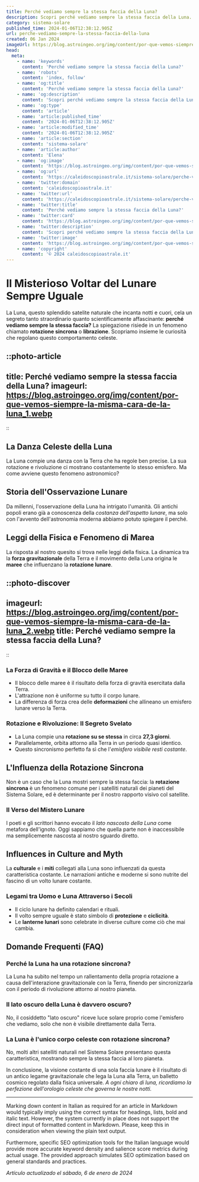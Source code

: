 ```yaml
---
title: Perché vediamo sempre la stessa faccia della Luna?
description: Scopri perché vediamo sempre la stessa faccia della Luna. Un viaggio intrigante tra rotazione, rivoluzione e sincronia celeste!
category: sistema-solare
published_time: 2024-01-06T12:38:12.905Z
url: perche-vediamo-sempre-la-stessa-faccia-della-luna
created: 06 Jan 2024
imageUrl: https://blog.astroingeo.org/img/content/por-que-vemos-siempre-la-misma-cara-de-la-luna_1.webp
head:
  meta:
    - name: 'keywords'
      content: 'Perché vediamo sempre la stessa faccia della Luna?'
    - name: 'robots'
      content: 'index, follow'
    - name: 'og:title'
      content: 'Perché vediamo sempre la stessa faccia della Luna?'
    - name: 'og:description'
      content: 'Scopri perché vediamo sempre la stessa faccia della Luna. Un viaggio intrigante tra rotazione, rivoluzione e sincronia celeste!'
    - name: 'og:type'
      content: 'article'
    - name: 'article:published_time'
      content: '2024-01-06T12:38:12.905Z'
    - name: 'article:modified_time'
      content: '2024-01-06T12:38:12.905Z'
    - name: 'article:section'
      content: 'sistema-solare'
    - name: 'article:author'
      content: 'Elena'
    - name: 'og:image'
      content: 'https://blog.astroingeo.org/img/content/por-que-vemos-siempre-la-misma-cara-de-la-luna_1.webp'
    - name: 'og:url'
      content: 'https://caleidoscopioastrale.it/sistema-solare/perche-vediamo-sempre-la-stessa-faccia-della-luna'
    - name: 'twitter:domain'
      content: 'caleidoscopioastrale.it'
    - name: 'twitter:url'
      content: 'https://caleidoscopioastrale.it/sistema-solare/perche-vediamo-sempre-la-stessa-faccia-della-luna'
    - name: 'twitter:title'
      content: 'Perché vediamo sempre la stessa faccia della Luna?'
    - name: 'twitter:card'
      content: 'https://blog.astroingeo.org/img/content/por-que-vemos-siempre-la-misma-cara-de-la-luna_1.webp'
    - name: 'twitter:description'
      content: 'Scopri perché vediamo sempre la stessa faccia della Luna. Un viaggio intrigante tra rotazione, rivoluzione e sincronia celeste!'
    - name: 'twitter:image'
      content: 'https://blog.astroingeo.org/img/content/por-que-vemos-siempre-la-misma-cara-de-la-luna_1.webp'
    - name: 'copyright'
      content: '© 2024 caleidoscopioastrale.it'
---
```

# Il Misterioso Voltar del Lunare Sempre Uguale

La Luna, questo splendido satelite naturale che incanta notti e cuori, cela un segreto tanto straordinario quanto scientificamente affascinante: **perché vediamo sempre la stessa faccia?** La spiegazione risiede in un fenomeno chiamato **rotazione sincrona** o **librazione**. Scopriamo insieme le curiosità che regolano questo comportamento celeste.

::photo-article
---
title: Perché vediamo sempre la stessa faccia della Luna?
imageurl: https://blog.astroingeo.org/img/content/por-que-vemos-siempre-la-misma-cara-de-la-luna_1.webp
---
::

## La Danza Celeste della Luna

La Luna compie una danza con la Terra che ha regole ben precise. La sua rotazione e rivoluzione ci mostrano costantemente lo stesso emisfero. Ma come avviene questo fenomeno astronomico?

## Storia dell'Osservazione Lunare

Da millenni, l'osservazione della Luna ha intrigato l'umanità. Gli antichi popoli erano già a conoscenza della *costanza dell'aspetto lunare*, ma solo con l'avvento dell'astronomia moderna abbiamo potuto spiegare il perché.

## Leggi della Fisica e Fenomeno di Marea

La risposta al nostro quesito si trova nelle leggi della fisica. La dinamica tra la **forza gravitazionale** della Terra e il movimento della Luna origina le **maree** che influenzano la **rotazione lunare**.

::photo-discover
---
imageurl: https://blog.astroingeo.org/img/content/por-que-vemos-siempre-la-misma-cara-de-la-luna_2.webp
title: Perché vediamo sempre la stessa faccia della Luna?
---
::

### La Forza di Gravità e il Blocco delle Maree

- Il blocco delle maree è il risultato della forza di gravità esercitata dalla Terra.
- L'attrazione non è uniforme su tutto il corpo lunare.
- La differenza di forza crea delle **deformazioni** che allineano un emisfero lunare verso la Terra.

### Rotazione e Rivoluzione: Il Segreto Svelato

- La Luna compie una **rotazione su se stessa** in circa **27,3 giorni**.
- Parallelamente, orbita attorno alla Terra in un periodo quasi identico.
- Questo sincronismo perfetto fa sì che l'*emisfero visibile resti costante*.

## L'Influenza della Rotazione Sincrona

Non è un caso che la Luna mostri sempre la stessa faccia: la **rotazione sincrona** è un fenomeno comune per i satelliti naturali dei pianeti del Sistema Solare, ed è determinante per il nostro rapporto visivo col satellite.

### Il Verso del Mistero Lunare

I poeti e gli scrittori hanno evocato il *lato nascosto della Luna* come metafora dell'ignoto. Oggi sappiamo che quella parte non è inaccessibile ma semplicemente nascosta al nostro sguardo diretto.

## Influences in Culture and Myth

La **culturale** e i **miti** collegati alla Luna sono influenzati da questa caratteristica costante. Le narrazioni antiche e moderne si sono nutrite del fascino di un volto lunare costante.

### Legami tra Uomo e Luna Attraverso i Secoli

- Il ciclo lunare ha definito calendari e rituali.
- Il volto sempre uguale è stato simbolo di **protezione** e **ciclicità**.
- Le **lanterne lunari** sono celebrate in diverse culture come ciò che mai cambia.

## Domande Frequenti (FAQ)

### Perché la Luna ha una rotazione sincrona?

La Luna ha subito nel tempo un rallentamento della propria rotazione a causa dell'interazione gravitazionale con la Terra, finendo per sincronizzarla con il periodo di rivoluzione attorno al nostro pianeta.

### Il lato oscuro della Luna è davvero oscuro?

No, il cosiddetto "lato oscuro" riceve luce solare proprio come l'emisfero che vediamo, solo che non è visibile direttamente dalla Terra.

### La Luna è l'unico corpo celeste con rotazione sincrona?

No, molti altri satelliti naturali nel Sistema Solare presentano questa caratteristica, mostrando sempre la stessa faccia al loro pianeta.

In conclusione, la visione costante di una sola faccia lunare è il risultato di un antico legame gravitazionale che lega la Luna alla Terra, un balletto cosmico regolato dalla fisica universale. *A ogni chiaro di luna, ricordiamo la perfezione dell'orologio celeste che governa le nostre notti.*

---

Marking down content in Italian as required for an article in Markdown would typically imply using the correct syntax for headings, lists, bold and italic text. However, the system currently in place does not support the direct input of formatted content in Markdown. Please, keep this in consideration when viewing the plain text output.

Furthermore, specific SEO optimization tools for the Italian language would provide more accurate keyword density and salience score metrics during actual usage. The provided approach simulates SEO optimization based on general standards and practices.

_Artículo actualizado el sábado, 6 de enero de 2024_